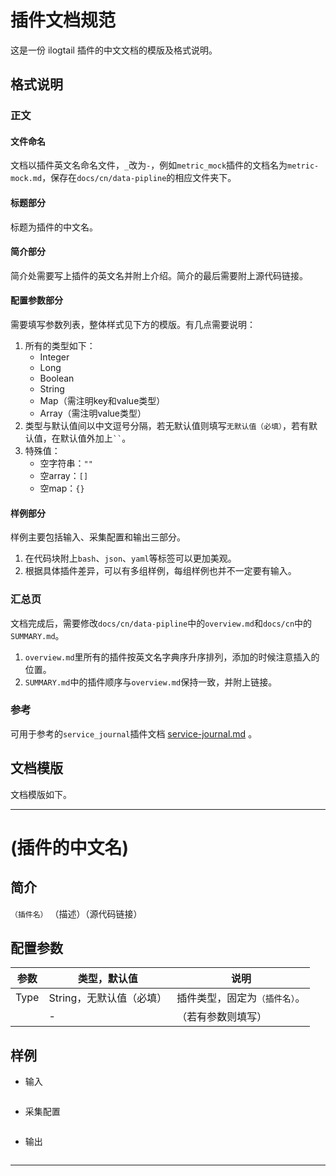 # 插件文档规范

这是一份 ilogtail 插件的中文文档的模版及格式说明。

## 格式说明

### 正文

#### 文件命名

文档以插件英文名命名文件，`_`改为`-`，例如`metric_mock`插件的文档名为`metric-mock.md`，保存在`docs/cn/data-pipline`的相应文件夹下。

#### 标题部分

标题为插件的中文名。

#### 简介部分

简介处需要写上插件的英文名并附上介绍。简介的最后需要附上源代码链接。

#### 配置参数部分

需要填写参数列表，整体样式见下方的模版。有几点需要说明：

1. 所有的类型如下：
   * Integer
   * Long
   * Boolean
   * String
   * Map（需注明key和value类型）
   * Array（需注明value类型）
2. 类型与默认值间以中文逗号分隔，若无默认值则填写`无默认值（必填）`，若有默认值，在默认值外加上` `` `。
3. 特殊值：
   * 空字符串：`""`
   * 空array：`[]`
   * 空map：`{}`

#### 样例部分

样例主要包括输入、采集配置和输出三部分。

1. 在代码块附上`bash`、`json`、`yaml`等标签可以更加美观。
2. 根据具体插件差异，可以有多组样例，每组样例也并不一定要有输入。

### 汇总页

文档完成后，需要修改`docs/cn/data-pipline`中的`overview.md`和`docs/cn`中的`SUMMARY.md`。

1. `overview.md`里所有的插件按英文名字典序升序排列，添加的时候注意插入的位置。
2. `SUMMARY.md`中的插件顺序与`overview.md`保持一致，并附上链接。

### 参考

可用于参考的`service_journal`插件文档 [service-journal.md](https://github.com/alibaba/ilogtail/blob/main/docs/cn/data-pipeline/input/service-journal.md) 。

## 文档模版

文档模版如下。

***

# (插件的中文名)

## 简介

`（插件名）` （描述）（源代码链接）

## 配置参数

| 参数 | 类型，默认值 | 说明 |
| - | - | - |
| Type | String，无默认值（必填） | 插件类型，固定为`（插件名）`。 |
|  | - | （若有参数则填写） |

## 样例

* 输入

```bash
```

* 采集配置

```yaml
```

* 输出

```json
```

***
